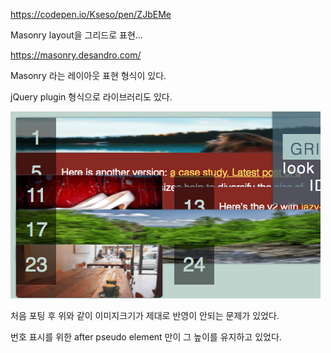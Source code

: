 
https://codepen.io/Kseso/pen/ZJbEMe

Masonry layout을 그리드로 표현...

https://masonry.desandro.com/

Masonry 라는 레이아웃 표현 형식이 있다.

jQuery plugin 형식으로 라이브러리도 있다.

![](2017-11-17-10-14-55.png)

처음 포팅 후 위와 같이 이미지크기가 제대로 반영이 안되는 문제가 있었다.

번호 표시를 위한 after pseudo element 만이 그 높이를 유지하고 있었다.
